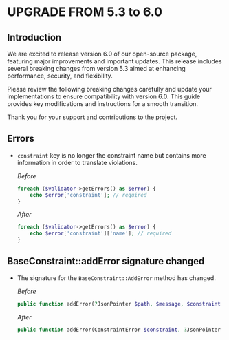 UPGRADE FROM 5.3 to 6.0
=======================

## Introduction

We are excited to release version 6.0 of our open-source package, featuring major improvements and important updates. This release includes several breaking changes from version 5.3 aimed at enhancing performance, security, and flexibility.

Please review the following breaking changes carefully and update your implementations to ensure compatibility with version 6.0. This guide provides key modifications and instructions for a smooth transition.

Thank you for your support and contributions to the project.

## Errors
* `constraint` key is no longer the constraint name but contains more information in order to translate violations.

    *Before*
    ```php
    foreach ($validator->getErrors() as $error) {
        echo $error['constraint']; // required
    }
    ```

    *After*
    ```php
    foreach ($validator->getErrors() as $error) {
        echo $error['constraint']['name']; // required
    }
    ```

## BaseConstraint::addError signature changed

* The signature for the `BaseConstraint::AddError` method has changed.


    *Before*
    ```php
    public function addError(?JsonPointer $path, $message, $constraint = '', ?array $more = null)
    ```

    *After*
    ```php
    public function addError(ConstraintError $constraint, ?JsonPointer $path = null, array $more = []): void
    ```

